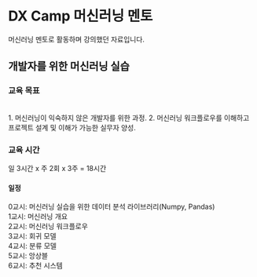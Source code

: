 # DX Camp 머신러닝 멘토

머신러닝 멘토로 활동하며 강의했던 자료입니다.
<h2> 개발자를 위한 머신러닝 실습</h2>

<h3> 교육 목표 </h3>
<br/>
1. 머신러닝이 익숙하지 않은 개발자를 위한 과정.
2. 머신러닝 워크플로우를 이해하고 프로젝트 설계 및 이해가 가능한 실무자 양성.

<h3> 교육 시간 </h3>
일 3시간 x 주 2회 x 3주 = 18시간

<h4> 일정 </h4>
0교시: 머신러닝 실습을 위한 데이터 분석 라이브러리(Numpy, Pandas)<br/>
1교시: 머신러닝 개요<br/>
2교시: 머신러닝 워크플로우 <br/>
3교시: 회귀 모델 <br/>
4교시: 분류 모델 <br/>
5교시: 앙상블 <br/>
6교시: 추천 시스템 <br/>
